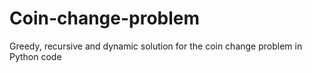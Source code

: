 # Coin-change-problem
Greedy, recursive and dynamic solution for the coin change problem in Python code
